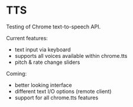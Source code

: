 # TTS

Testing of Chrome text-to-speech API.

Current features:

- text input via keyboard
- supports all voices available within chrome.tts
- pitch & rate change sliders

Coming:

- better looking interface
- different text I/O options (remote client)
- support for all chrome.tts features
